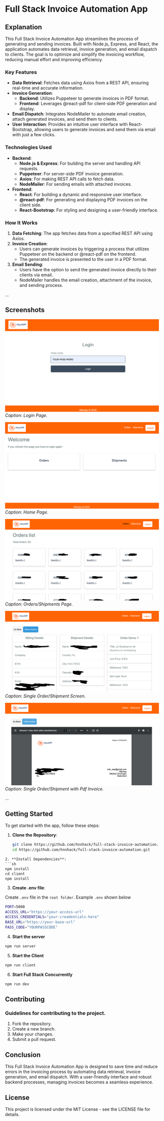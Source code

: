 # Full Stack Invoice Automation App

## Explanation

This Full Stack Invoice Automation App streamlines the process of generating and sending invoices. Built with Node.js, Express, and React, the application automates data retrieval, invoice generation, and email dispatch to clients. The goal is to optimize and simplify the invoicing workflow, reducing manual effort and improving efficiency.

### Key Features

- **Data Retrieval**: Fetches data using Axios from a REST API, ensuring real-time and accurate information.
- **Invoice Generation**: 
  - **Backend**: Utilizes Puppeteer to generate invoices in PDF format.
  - **Frontend**: Leverages @react-pdf for client-side PDF generation and display.
- **Email Dispatch**: Integrates NodeMailer to automate email creation, attach generated invoices, and send them to clients.
- **User Interaction**: Provides an intuitive user interface with React-Bootstrap, allowing users to generate invoices and send them via email with just a few clicks.

### Technologies Used

- **Backend**:
  - **Node.js & Express**: For building the server and handling API requests.
  - **Puppeteer**: For server-side PDF invoice generation.
  - **Axios**: For making REST API calls to fetch data.
  - **NodeMailer**: For sending emails with attached invoices.
- **Frontend**:
  - **React**: For building a dynamic and responsive user interface.
  - **@react-pdf**: For generating and displaying PDF invoices on the client side.
  - **React-Bootstrap**: For styling and designing a user-friendly interface.

### How It Works

1. **Data Fetching**: The app fetches data from a specified REST API using Axios.
2. **Invoice Creation**: 
   - Users can generate invoices by triggering a process that utilizes Puppeteer on the backend or @react-pdf on the frontend.
   - The generated invoice is presented to the user in a PDF format.
3. **Email Sending**: 
   - Users have the option to send the generated invoice directly to their clients via email.
   - NodeMailer handles the email creation, attachment of the invoice, and sending process.

...

## Screenshots

![Login Page](screenshots/login-page.png)
*Caption: Login Page.*

![Home Screen](screenshots/home-page.png)
*Caption: Home Page.*

![Orders Screen](screenshots/orders-page.png)
*Caption: Orders/Shipments Page.*

![Single Order Screen](screenshots/order-page.png)
*Caption: Single Order/Shipment Screen.*

![Show Invoice Screen](screenshots/invoice-page.png)
*Caption: Single Order/Shipment with Pdf Invoice.*

...

## Getting Started

To get started with the app, follow these steps:

1. **Clone the Repository**:
   ```sh
   git clone https://github.com/hnnhack/full-stack-invoice-automation.git
   cd https://github.com/hnnhack/full-stack-invoice-automation.git
  ```
2. **Install Dependencies**:
  ```sh
  npm install
  cd client
  npm install
  ```
3. **Create .env file**:

Create `.env` file in the `root folder`. Example `.env` shown below
  ```sh
  PORT=5000
  ACCESS_URL="https://your-access-url"
  ACCESS_CREDENTIALS="your-creadentials-here"
  BASE_URL="https://your-base-url"
  PASS_CODE="YOURPASSCODE"
  ```
4. **Start the server**
  ```sh
  npm run server
  ```
5. **Start the Client**
  ```sh
  npm run client
  ```
6. **Start Full Stack Concurrently**
  ```sh
  npm run dev
  ```

## Contributing

### Guidelines for contributing to the project.

1. Fork the repository.
2. Create a new branch.
3. Make your changes.
4. Submit a pull request.

## Conclusion

This Full Stack Invoice Automation App is designed to save time and reduce errors in the invoicing process by automating data retrieval, invoice generation, and email dispatch. With a user-friendly interface and robust backend processes, managing invoices becomes a seamless experience.

## License

This project is licensed under the MIT License - see the LICENSE file for details.


